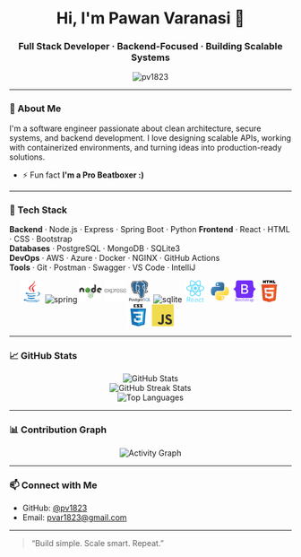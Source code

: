 

<h1 align="center">Hi, I'm Pawan Varanasi 👋</h1>
<h3 align="center">Full Stack Developer · Backend-Focused · Building Scalable Systems</h3>

<p align="center">
  <img src="https://komarev.com/ghpvc/?username=pv1823&label=Profile%20views&color=blueviolet&style=flat" alt="pv1823" />
</p>

---

### 🚀 About Me

I'm a software engineer passionate about clean architecture, secure systems, and backend development. I love designing scalable APIs, working with containerized environments, and turning ideas into production-ready solutions.

- ⚡ Fun fact **I'm a Pro Beatboxer :)**
---

### 🧰 Tech Stack

**Backend** · Node.js · Express · Spring Boot · Python 
**Frontend** · React · HTML · CSS · Bootstrap  
**Databases** · PostgreSQL · MongoDB · SQLite3  
**DevOps** ·  AWS · Azure · Docker · NGINX · GitHub Actions  
**Tools** · Git · Postman · Swagger · VS Code · IntelliJ

<div align="center">
  <img src="https://raw.githubusercontent.com/devicons/devicon/master/icons/java/java-original.svg" alt="java" width="40" height="40"/>
  <img src="https://www.vectorlogo.zone/logos/springio/springio-icon.svg" alt="spring" width="40" height="40"/>
  <img src="https://raw.githubusercontent.com/devicons/devicon/master/icons/nodejs/nodejs-original-wordmark.svg" alt="nodejs" width="40" height="40"/>
  <img src="https://raw.githubusercontent.com/devicons/devicon/master/icons/express/express-original-wordmark.svg" alt="express" width="40" height="40"/>
  <img src="https://raw.githubusercontent.com/devicons/devicon/master/icons/postgresql/postgresql-original-wordmark.svg" alt="postgresql" width="40" height="40"/>
  <img src="https://www.vectorlogo.zone/logos/sqlite/sqlite-icon.svg" alt="sqlite" width="40" height="40"/>
  <img src="https://raw.githubusercontent.com/devicons/devicon/master/icons/react/react-original-wordmark.svg" alt="react" width="40" height="40"/>
  <img src="https://raw.githubusercontent.com/devicons/devicon/master/icons/python/python-original.svg" alt="python" width="40" height="40"/>
  <img src="https://raw.githubusercontent.com/devicons/devicon/master/icons/bootstrap/bootstrap-plain-wordmark.svg" alt="bootstrap" width="40" height="40"/>
  <img src="https://raw.githubusercontent.com/devicons/devicon/master/icons/html5/html5-original-wordmark.svg" alt="html5" width="40" height="40"/>
  <img src="https://raw.githubusercontent.com/devicons/devicon/master/icons/css3/css3-original-wordmark.svg" alt="css3" width="40" height="40"/>
  <img src="https://raw.githubusercontent.com/devicons/devicon/master/icons/javascript/javascript-original.svg" alt="javascript" width="40" height="40"/>
</div>

---


### 📈 GitHub Stats

<p align="center">
  <img src="https://github-readme-stats.vercel.app/api?username=pv1823&show_icons=true&theme=tokyonight" alt="GitHub Stats" />
  <br/>
  <img src="https://github-readme-streak-stats.herokuapp.com/?user=pv1823&theme=tokyonight" alt="GitHub Streak Stats" />
  <br/>
  <img src="https://github-readme-stats.vercel.app/api/top-langs?username=pv1823&layout=compact&theme=tokyonight" alt="Top Languages" />
</p>

---

### 📊 Contribution Graph

<p align="center">
  <img src="https://github-readme-activity-graph.vercel.app/graph?username=pv1823&theme=tokyonight&hide_border=true" alt="Activity Graph" />
</p>

---


### 📫 Connect with Me

- GitHub: [@pv1823](https://github.com/pv1823)  
- Email: [pvar1823@gmail.com](mailto:pvar1824@gmail.com)

---

> “Build simple. Scale smart. Repeat.”
